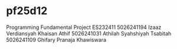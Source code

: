 # pf25d12
Programming Fundamental Project ES232411
5026241194 Izaaz Verdiansyah Khaisan Athif
5026241031 Athilah Syahshiyah Tsabitah
5026241109 Ghifary Pranaja Khawiswara
